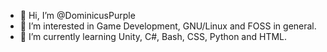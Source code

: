 - 👋 Hi, I’m @DominicusPurple
- 👀 I’m interested in Game Development, GNU/Linux and FOSS in general.
- 🌱 I’m currently learning Unity, C#, Bash, CSS, Python and HTML.
